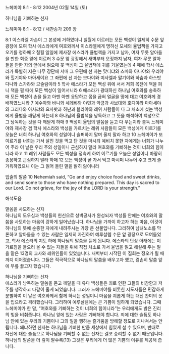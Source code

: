 느헤미야 8:1 - 8:12 
2004년 02월 14일 (토)

하나님을 기뻐하는 신자



느헤미야 8:1 - 8:12 / 새찬송가 209 장


8:1 이스라엘 자손이 그 본성에 거하였더니 칠월에 이르러는 모든 백성이 일제히 수문 앞 광장에 모여 학사 에스라에게 여호와께서 이스라엘에게 명하신 모세의 율법책을 가지고 오기를 청하매 2 칠월 일일에 제사장 에스라가 율법책을 가지고 남자, 여자 무릇 알아들을 만한 회중 앞에 이르러 3 수문 앞 광장에서 새벽부터 오정까지 남자, 여자 무릇 알아들을 만한 자의 앞에서 읽으매 뭇 백성이 그 율법책에 귀를 기울였는데 4 때에 학사 에스라가 특별히 지은 나무 강단에 서매 그 우편에 선 자는 맛디댜와 스마와 아나야와 우리야와 힐기야와 마아세야요 그 좌편에 선 자는 브다야와 미사엘과 말기야와 하숨과 하스밧다나와 스가랴와 므술람이라 5 학사 에스라가 모든 백성 위에 서서 저희 목전에 책을 펴니 책을 펼 때에 모든 백성이 일어서니라 6 에스라가 광대하신 하나님 여호와를 송축하매 모든 백성이 손을 들고 아멘 아멘 응답하고 몸을 굽혀 얼굴을 땅에 대고 여호와께 경배하였느니라 7 예수아와 바니와 세레뱌와 야민과 악굽과 사브대와 호디야와 마아세야와 그리다와 아사랴와 요사밧과 하난과 블라야와 레위 사람들이 다 그 처소에 섰는 백성에게 율법을 깨닫게 하는데 8 하나님의 율법책을 낭독하고 그 뜻을 해석하여 백성으로 그 낭독하는 것을 다 깨닫게 하매 9 백성이 율법의 말씀을 듣고 다 우는지라 총독 느헤미야와 제사장 겸 학사 에스라와 백성을 가르치는 레위 사람들이 모든 백성에게 이르기를 오늘은 너희 하나님 여호와의 성일이니 슬퍼하지 말며 울지 말라 하고 10 느헤미야가 또 이르기를 너희는 가서 살진 것을 먹고 단 것을 마시되 예비치 못한 자에게는 너희가 나누어 주라 이 날은 우리 주의 성일이니 근심하지 말라 여호와를 기뻐하는 것이 너희의 힘이니라 하고 11 레위 사람들도 모든 백성을 정숙케 하여 이르기를 오늘은 성일이니 마땅히 종용하고 근심하지 말라 하매 12 모든 백성이 곧 가서 먹고 마시며 나누어 주고 크게 즐거워하였으니 이는 그 읽어 들린 말을 밝히 앎이니라 

입술의 말씀 
10 Nehemiah said, “Go and enjoy choice food and sweet drinks, and send some to those who have nothing prepared. This day is sacred to our Lord. Do not grieve, for the joy of the LORD is your strength.”

해석도움





말씀을 사모하는 신자  
하나님의 도우심과 백성들의 헌신으로 성벽공사가 완성되자 백성들 안에는 여호와의 말씀을 사모하는 마음이 강하게 일어났습니다. 하나님을 가까이 하고자 하는 마음, 이것이 하나님의 뜻에 순종한 자에게 내려주시는 가장 큰 선물입니다. 그리하여 남녀노소를 막론하고 알아들을 수 있는 사람은 일제히 자진하여 예루살렘 수문 앞 광장으로 모여들었고, 학사 에스라의 지도 하에 하나님의 말씀을 듣게 됩니다. 에스라의 단상 아래에는 이 가르침을 들으러 올 수 없는 자들을 위해 직접 처소로 가서 율법을 읽고 해설해 주는 일을 맡은 13명의 교사와 레위인들이 있었습니다. 새벽부터 시작된 이 집회는 정오가 될 때까지 이어졌습니다. 그들은 적극적으로 하나님의 말씀을 배우고자 했고, 겸손히 말씀 앞에 무릎 꿇고자 했습니다.  

하나님을 기뻐하는 신자  
에스라가 낭독하는 말씀을 듣고 깨달을 때 유다 백성들은 죄로 인한 그들의 비참함과 저주를 생각하고 다같이 울게 되었습니다. 그러자 느헤미야를 비롯한 지도자들은 민감하게 분별하여 이 날은 여호와께서 함께 하시는 성일이니 마음을 괴롭게 하는 대신 찬미의 옷을 입으라고 격려했습니다. 그리하여 예루살렘에는 큰 기쁨이 임하게 되었습니다. 그때 느헤미야가 한 말, “여호와를 기뻐하는 것이 너희의 힘이니라”는 우리에게도 밝은 진리의 빛을 비춰줍니다. 하나님 앞에 있는 사람은 기뻐해야 합니다. 죄에 대한 슬픔도 하나님 안에 있는 우리의 기쁨이나 그의 일을 행하는 즐거움을 방해할 정도로 지나쳐서는 안됩니다. 왜냐하면 신자는 하나님을 기뻐한 만큼 세상에서 힘있게 설 수 있으며, 반대로 자신에 대한 슬픔으로 하나님을 기뻐할 수 없는 신자는 결코 승리할 수 없기 때문입니다. 하나님의 말씀을 더 깊이 알수록(13) 그것은 우리에게 더 많은 기쁨의 이유를 제공해 줍니다.